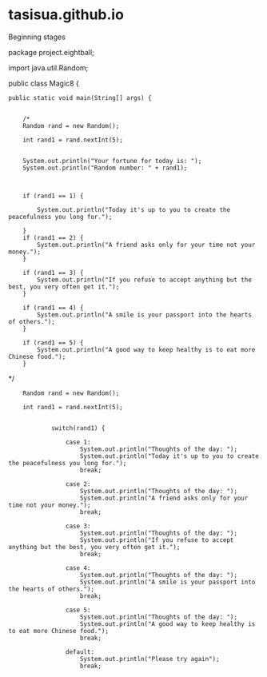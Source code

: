 # tasisua.github.io
Beginning stages

package project.eightball;

import java.util.Random;

public class Magic8 {


    public static void main(String[] args) {


        /*
        Random rand = new Random();

        int rand1 = rand.nextInt(5);


        System.out.println("Your fortune for today is: ");
        System.out.println("Random number: " + rand1);



        if (rand1 == 1) {

            System.out.println("Today it's up to you to create the peacefulness you long for.");

        }
        if (rand1 == 2) {
            System.out.println("A friend asks only for your time not your money.");
        }

        if (rand1 == 3) {
            System.out.println("If you refuse to accept anything but the best, you very often get it.");
        }

        if (rand1 == 4) {
            System.out.println("A smile is your passport into the hearts of others.");
        }

        if (rand1 == 5) {
            System.out.println("A good way to keep healthy is to eat more Chinese food.");
        }
   */

        Random rand = new Random();

        int rand1 = rand.nextInt(5);


                switch(rand1) {

                    case 1:
                        System.out.println("Thoughts of the day: ");
                        System.out.println("Today it's up to you to create the peacefulness you long for.");
                        break;

                    case 2:
                        System.out.println("Thoughts of the day: ");
                        System.out.println("A friend asks only for your time not your money.");
                        break;

                    case 3:
                        System.out.println("Thoughts of the day: ");
                        System.out.println("If you refuse to accept anything but the best, you very often get it.");
                        break;

                    case 4:
                        System.out.println("Thoughts of the day: ");
                        System.out.println("A smile is your passport into the hearts of others.");
                        break;

                    case 5:
                        System.out.println("Thoughts of the day: ");
                        System.out.println("A good way to keep healthy is to eat more Chinese food.");
                        break;

                    default:
                        System.out.println("Please try again");
                        break;
